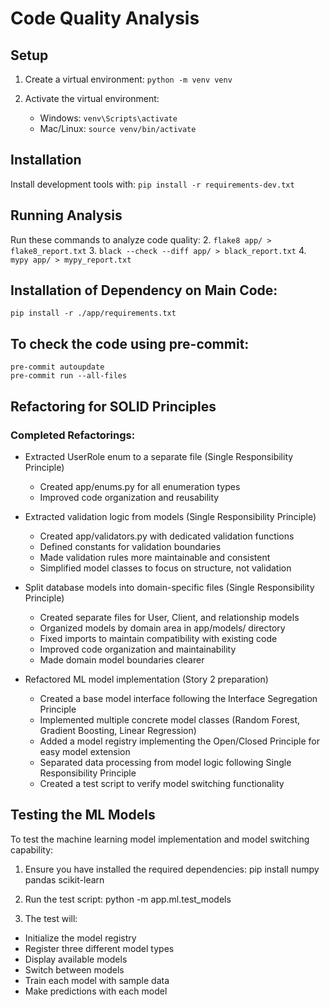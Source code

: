 # Code Quality Analysis

## Setup
1. Create a virtual environment:
   `python -m venv venv`

2. Activate the virtual environment:
   - Windows: `venv\Scripts\activate`
   - Mac/Linux: `source venv/bin/activate`

## Installation
Install development tools with:
`pip install -r requirements-dev.txt`

## Running Analysis
Run these commands to analyze code quality:
2. `flake8 app/ > flake8_report.txt`
3. `black --check --diff app/ > black_report.txt`
4. `mypy app/ > mypy_report.txt`

## Installation of Dependency on Main Code:
`pip install -r ./app/requirements.txt`

## To check the code using pre-commit:
```
pre-commit autoupdate
pre-commit run --all-files
```

## Refactoring for SOLID Principles

### Completed Refactorings:
- Extracted UserRole enum to a separate file (Single Responsibility Principle)
  - Created app/enums.py for all enumeration types
  - Improved code organization and reusability

- Extracted validation logic from models (Single Responsibility Principle)
  - Created app/validators.py with dedicated validation functions
  - Defined constants for validation boundaries
  - Made validation rules more maintainable and consistent
  - Simplified model classes to focus on structure, not validation

- Split database models into domain-specific files (Single Responsibility Principle)
  - Created separate files for User, Client, and relationship models
  - Organized models by domain area in app/models/ directory
  - Fixed imports to maintain compatibility with existing code
  - Improved code organization and maintainability
  - Made domain model boundaries clearer

- Refactored ML model implementation (Story 2 preparation)
  - Created a base model interface following the Interface Segregation Principle
  - Implemented multiple concrete model classes (Random Forest, Gradient Boosting, Linear Regression)
  - Added a model registry implementing the Open/Closed Principle for easy model extension
  - Separated data processing from model logic following Single Responsibility Principle
  - Created a test script to verify model switching functionality

## Testing the ML Models

To test the machine learning model implementation and model switching capability:

1. Ensure you have installed the required dependencies:
   pip install numpy pandas scikit-learn

2. Run the test script:
   python -m app.ml.test_models

3. The test will:
- Initialize the model registry
- Register three different model types
- Display available models
- Switch between models
- Train each model with sample data
- Make predictions with each model